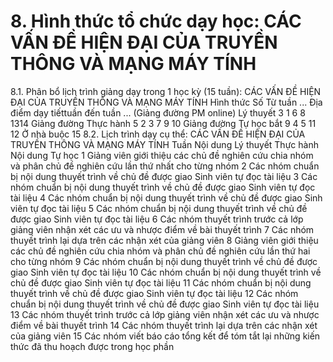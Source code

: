 # 8. Hình thức tổ chức dạy học: CÁC VẤN ĐỀ HIỆN ĐẠI CỦA TRUYỀN THÔNG VÀ MẠNG MÁY TÍNH
8.1. Phân bổ lịch trình giảng dạy trong 1 học kỳ (15 tuần): CÁC VẤN ĐỀ HIỆN ĐẠI CỦA TRUYỀN THÔNG VÀ MẠNG MÁY TÍNH Hình thức Số Từ tuần ... Địa điểm dạy tiếttuần đến tuần ... (Giảng đường PM online) Lý thuyết 3 1 6 8 1314 Giảng đường Thực hành 5 2 3 7 9 10 Giảng đường Tự học bắt 9 4 5 11 12 Ở nhà buộc 15 8.2. Lịch trình dạy cụ thể: CÁC VẤN ĐỀ HIỆN ĐẠI CỦA TRUYỀN THÔNG VÀ MẠNG MÁY TÍNH Tuần Nội dung Lý thuyết Thực hành Nội dung Tự học 1 Giảng viên giới thiệu các chủ đề nghiên cứu chia nhóm và phân chủ đề nghiên cứu lần thứ nhất cho từng nhóm
2 Các nhóm chuẩn bị nội dung thuyết trình về chủ đề được giao Sinh viên tự đọc tài liệu
3 Các nhóm chuẩn bị nội dung thuyết trình về chủ đề được giao Sinh viên tự đọc tài liệu
4 Các nhóm chuẩn bị nội dung thuyết trình về chủ đề được giao Sinh viên tự đọc tài liệu
5 Các nhóm chuẩn bị nội dung thuyết trình về chủ đề được giao Sinh viên tự đọc tài liệu
6 Các nhóm thuyết trình trước cả lớp giảng viên nhận xét các ưu và nhược điểm về bài thuyết trình
7 Các nhóm thuyết trình lại dựa trên các nhận xét của giảng viên
8 Giảng viên giới thiệu các chủ đề nghiên cứu chia nhóm và phân chủ đề nghiên cứu lần thứ hai cho từng nhóm
9 Các nhóm chuẩn bị nội dung thuyết trình về chủ đề được giao Sinh viên tự đọc tài liệu
10 Các nhóm chuẩn bị nội dung thuyết trình về chủ đề được giao Sinh viên tự đọc tài liệu
11 Các nhóm chuẩn bị nội dung thuyết trình về chủ đề được giao Sinh viên tự đọc tài liệu
12 Các nhóm chuẩn bị nội dung thuyết trình về chủ đề được giao Sinh viên tự đọc tài liệu
13 Các nhóm thuyết trình trước cả lớp giảng viên nhận xét các ưu và nhược điểm về bài thuyết trình
14 Các nhóm thuyết trình lại dựa trên các nhận xét của giảng viên
15 Các nhóm viết báo cáo tổng kết để tóm tắt lại những kiến thức đã thu hoạch được trong học phần
